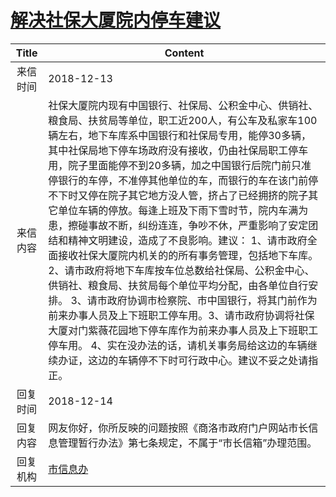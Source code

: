 # [解决社保大厦院内停车建议](http://www.shangluo.gov.cn/zmhd/ldxxxx.jsp?urltype=leadermail.LeaderMailContentUrl&wbtreeid=1112&leadermailid=5064)

| Title |                                                                                                                                                                                                                                                   Content                                                                                                                                                                                                                                                    |
|:-----:|--------------------------------------------------------------------------------------------------------------------------------------------------------------------------------------------------------------------------------------------------------------------------------------------------------------------------------------------------------------------------------------------------------------------------------------------------------------------------------------------------------------|
| 来信时间  | 2018-12-13                                                                                                                                                                                                                                                                                                                                                                                                                                                                                                   |
| 来信内容  | 社保大厦院内现有中国银行、社保局、公积金中心、供销社、粮食局、扶贫局等单位，职工近200人，有公车及私家车100辆左右，地下车库系中国银行和社保局专用，能停30多辆，其中社保局地下停车场政府没有接收，仍由社保局职工停车用，院子里面能停不到20多辆，加之中国银行后院门前只准停银行的车停，不准停其他单位的车，而银行的车在该门前停不下时又停在院子其它地方没人管，挤占了已经拥挤的院子其它单位车辆的停放。每逢上班及下雨下雪时节，院内车满为患，擦碰事故不断，纠纷连连，争吵不休，严重影响了安定团结和精神文明建设，造成了不良影响。建议： 1、请市政府全面接收社保大厦院内机关的的所有事务管理，包括地下车库。 2、请市政府将地下车库按车位总数给社保局、公积金中心、供销社、粮食局、扶贫局每个单位平均分配，由各单位自行安排。 3、请市政府协调市检察院、市中国银行，将其门前作为前来办事人员及上下班职工停车用。3、请市政府协调将社保大厦对门紫薇花园地下停车库作为前来办事人员及上下班职工停车用。 4、实在没办法的话，请机关事务局给这边的车辆继续办证，这边的车辆停不下时可行政中心。建议不妥之处请指正。 |
| 回复时间  | 2018-12-14                                                                                                                                                                                                                                                                                                                                                                                                                                                                                                   |
| 回复内容  | 网友你好，你所反映的问题按照《商洛市政府门户网站市长信息管理暂行办法》第七条规定，不属于“市长信箱”办理范围。                                                                                                                                                                                                                                                                                                                                                                                                                                                      |
| 回复机构  | [市信息办](../../category/agencies/市信息办.md)                                                                                                                                                                                                                                                                                                                                                                                                                                                                      |